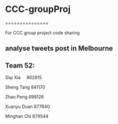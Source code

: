 # CCC-groupProj
===============

For CCC group project code sharing

analyse tweets post in Melbourne
--------------------------------

Team 52:
--------

Siqi Xia     902915

Sheng Tang   841170

Zhao Peng    899126

Xuanyu Duan  877640

Minghan Chi  879544

